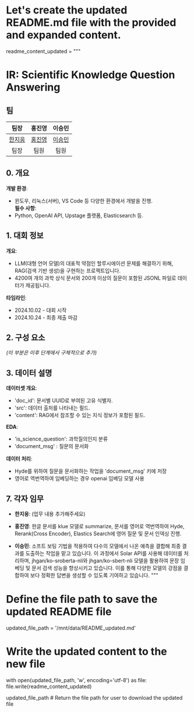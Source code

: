 # Let's create the updated README.md file with the provided and expanded content.

readme_content_updated = """
# IR: Scientific Knowledge Question Answering

## 팀

| 팀장 | 홍진영 | 이승민 |
| :---: | :---: | :---: |
| [한지웅](https://github.com/UpstageAILab) | [홍진영](https://github.com/UpstageAILab) | [이승민](https://github.com/UpstageAILab) |
| 팀장 | 팀원 | 팀원 |

## 0. 개요
**개발 환경**:  
- 윈도우, 리눅스(서버), VS Code 등 다양한 환경에서 개발을 진행.  
**필수 사항**:  
- Python, OpenAI API, Upstage 플랫폼, Elasticsearch 등.

## 1. 대회 정보
**개요**:  
- LLM(대형 언어 모델)의 대표적 약점인 할루시에이션 문제를 해결하기 위해, RAG(검색 기반 생성)을 구현하는 프로젝트입니다.  
- 4200여 개의 과학 상식 문서와 200개 이상의 질문이 포함된 JSONL 파일로 데이터가 제공됩니다.

**타임라인**:  
- 2024.10.02 - 대회 시작  
- 2024.10.24 - 최종 제출 마감

## 2. 구성 요소
_(이 부분은 이후 단계에서 구체적으로 추가)_

## 3. 데이터 설명
**데이터셋 개요**:  
- 'doc_id': 문서별 UUID로 부여된 고유 식별자.  
- 'src': 데이터 출처를 나타내는 필드.  
- 'content': RAG에서 참조할 수 있는 지식 정보가 포함된 필드.

**EDA**: 
- 'is_science_question': 과학질의인지 분류
- 'document_msg' : 질문의 문서화

**데이터 처리**: 
- Hyde를 위하여 질문을 문서화하는 작업을 'document_msg' 키에 저장
- 영어로 역번역하여 임베딩하는 경우 openai 임베딩 모델 사용

## 7. 각자 임무
- **한지웅**: (업무 내용 추가해주세요)

- **홍진영**: 한글 문서를 klue 모델로 summarize, 문서를 영어로 역번역하여 Hyde, Rerank(Cross Encoder), Elastics Search에 영어 질문 및 문서 인덱싱 진행. 

- **이승민**: 소프트 보팅 기법을 적용하여 다수의 모델에서 나온 예측을 결합해 최종 결과를 도출하는 작업을 맡고 있습니다. 이 과정에서 Solar API를 사용해 데이터를 처리하며, jhgan/ko-sroberta-nli와 jhgan/ko-sbert-nli 모델을 활용하여 문장 임베딩 및 문서 검색 성능을 향상시키고 있습니다. 이를 통해 다양한 모델의 강점을 결합하여 보다 정확한 답변을 생성할 수 있도록 기여하고 있습니다.
"""

# Define the file path to save the updated README file
updated_file_path = '/mnt/data/README_updated.md'

# Write the updated content to the new file
with open(updated_file_path, 'w', encoding='utf-8') as file:
    file.write(readme_content_updated)

updated_file_path  # Return the file path for user to download the updated file
